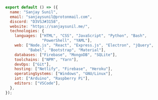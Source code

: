 <!--

**Hey!** I'm a 14y/o student developer studying Computer Science and specializing in full-stack development. Some technologies I enjoy working with include React, Node and Firebase. I love creating software, exploring new technologies and spending my free time contributing to the open-source community.

Contact me via Discord or Email if you have any queries!

-----

- **Founder of [BetterDiscordPanel](https://github.com/D3VSJ/BetterDiscordPanel)** - a new messaging panel designed to allow users to message inside of a discord bot and view bot information. I started this project back in June 2020, and have used it to advance my knowledge in languages.

-----

-->

```js
export default () => ({
  name: "Sanjay Sunil",
  email: "sanjaysunil@protonmail.com",
  discord: "D3VSJ#3158",
  website: "https://sanjaysunil.me/",
  technologies: {
    languages: ["HTML", "CSS", "JavaScript", "Python", "Bash", 
                "PowerShell", "YAML"],
    web: ["Node.js", "React", "Express.js", "Electron", "jQuery", 
          "Babel", "Bootstrap", "Material"],
    databases: ["Firebase", "MongoDB", "SQLite"],
    toolchains: ["NPM", "Yarn"],
    devOps: ["Git"],
    hosting: ["Netlify", "Firebase", "Heroku"],
    operatingSystems: ["Windows", "GNU/Linux"],
    iot: ["Arduino", "Raspberry Pi"],
    editors: ["VSCode"],
  },
});
```
<!--
<div align="center">
<img src="https://komarev.com/ghpvc/?username=d3vsj&label=Profile%20views&color=0e75b6&style=flat" alt="viewcount_for_sanjaysunil" />
</div>
-->
